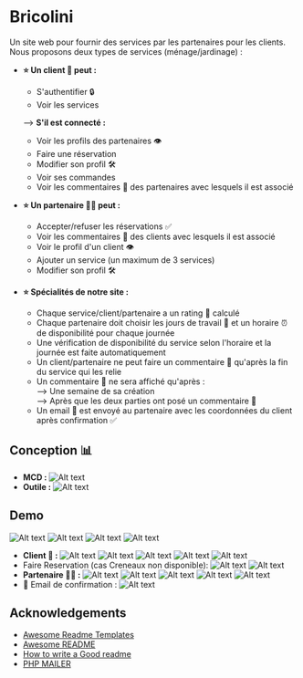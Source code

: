 
# Bricolini 

Un site web pour fournir des services par les partenaires pour les clients. Nous proposons deux types de services (ménage/jardinage) :

- **⭐ Un client 👤 peut :**
    - S'authentifier 🔒
    - Voir les services

    --> **S'il est connecté :**

    - Voir les profils des partenaires 👁️
    - Faire une réservation
    - Modifier son profil 🛠️
    - Voir ses commandes
    - Voir les commentaires 💬 des partenaires avec lesquels il     est associé
- **⭐ Un partenaire 👨‍💼 peut :**
    - Accepter/refuser les réservations ✅
    - Voir les commentaires 💬 des clients avec lesquels il est associé
    - Voir le profil d'un client 👁️
    - Ajouter un service (un maximum de 3 services)
    - Modifier son profil 🛠️
- **⭐ Spécialités de notre site :**
    - Chaque service/client/partenaire a un rating 🌟 calculé
    - Chaque partenaire doit choisir les jours de travail 📅 et un horaire ⏰ de disponibilité pour chaque journée
    - Une vérification de disponibilité du service selon l'horaire et la journée est faite automatiquement
    - Un client/partenaire ne peut faire un commentaire 💬 qu'après la fin du service qui les relie
    - Un commentaire 💬 ne sera affiché qu'après : \
        --> Une semaine de sa création \
        --> Après que les deux parties ont posé un commentaire 🤝
    - Un email 📧 est envoyé au partenaire avec les coordonnées du client après confirmation ✅
## Conception 📊
- **MCD :**
![Alt text](Assets/ClassD.png)
- **Outile :**
![Alt text](Assets/Tech.png)

## Demo
![Alt text](Assets/log.png)
![Alt text](Assets/home.png)
![Alt text](Assets/service.png)
![Alt text](Assets/sercices.png)
- **Client  👤 :**
![Alt text](Assets/clSignup.png)
![Alt text](Assets/clientProfile.png)
![Alt text](Assets/modifyClient.png)
![Alt text](Assets/commandes.png)
![Alt text](Assets/commentaires.png)
- Faire Reservation (cas Creneaux non disponible): 
![Alt text](Assets/condition.png)
![Alt text](Assets/viewPartenaire.png)
- **Partenaire 👨‍💼 :**
![Alt text](Assets/parSignup.png)
![Alt text](Assets/partenaireProfile.png)
![Alt text](Assets/modifyPartenaire.png)
![Alt text](Assets/interventions.png)
![Alt text](Assets/commentaires.png)
- 📧 Email de confirmation : 
![Alt text](Assets/bricoEmail.png)




## Acknowledgements

 - [Awesome Readme Templates](https://awesomeopensource.com/project/elangosundar/awesome-README-templates)
 - [Awesome README](https://github.com/matiassingers/awesome-readme)
 - [How to write a Good readme](https://bulldogjob.com/news/449-how-to-write-a-good-readme-for-your-github-project)
 - [PHP MAILER](https://github.com/PHPMailer/PHPMailer)
